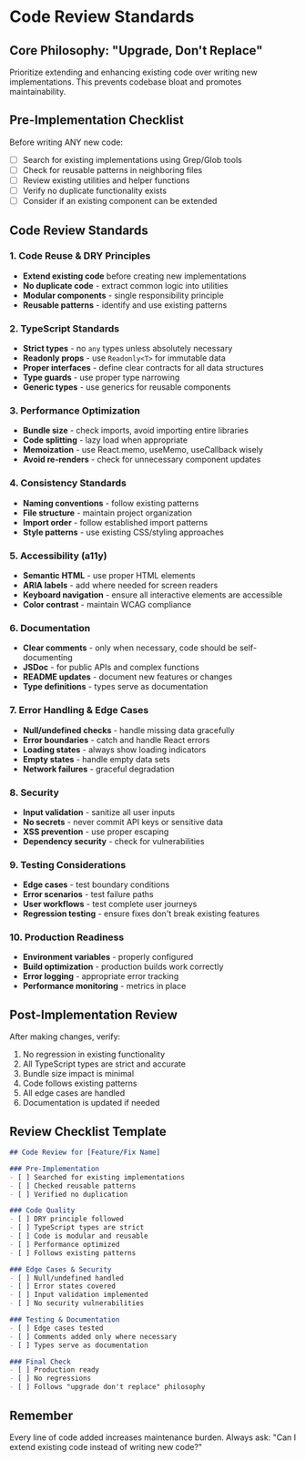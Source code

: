 # Code Review Standards

## Core Philosophy: "Upgrade, Don't Replace"
Prioritize extending and enhancing existing code over writing new implementations. This prevents codebase bloat and promotes maintainability.

## Pre-Implementation Checklist
Before writing ANY new code:
- [ ] Search for existing implementations using Grep/Glob tools
- [ ] Check for reusable patterns in neighboring files
- [ ] Review existing utilities and helper functions
- [ ] Verify no duplicate functionality exists
- [ ] Consider if an existing component can be extended

## Code Review Standards

### 1. Code Reuse & DRY Principles
- **Extend existing code** before creating new implementations
- **No duplicate code** - extract common logic into utilities
- **Modular components** - single responsibility principle
- **Reusable patterns** - identify and use existing patterns

### 2. TypeScript Standards
- **Strict types** - no `any` types unless absolutely necessary
- **Readonly props** - use `Readonly<T>` for immutable data
- **Proper interfaces** - define clear contracts for all data structures
- **Type guards** - use proper type narrowing
- **Generic types** - use generics for reusable components

### 3. Performance Optimization
- **Bundle size** - check imports, avoid importing entire libraries
- **Code splitting** - lazy load when appropriate
- **Memoization** - use React.memo, useMemo, useCallback wisely
- **Avoid re-renders** - check for unnecessary component updates

### 4. Consistency Standards
- **Naming conventions** - follow existing patterns
- **File structure** - maintain project organization
- **Import order** - follow established import patterns
- **Style patterns** - use existing CSS/styling approaches

### 5. Accessibility (a11y)
- **Semantic HTML** - use proper HTML elements
- **ARIA labels** - add where needed for screen readers
- **Keyboard navigation** - ensure all interactive elements are accessible
- **Color contrast** - maintain WCAG compliance

### 6. Documentation
- **Clear comments** - only when necessary, code should be self-documenting
- **JSDoc** - for public APIs and complex functions
- **README updates** - document new features or changes
- **Type definitions** - types serve as documentation

### 7. Error Handling & Edge Cases
- **Null/undefined checks** - handle missing data gracefully
- **Error boundaries** - catch and handle React errors
- **Loading states** - always show loading indicators
- **Empty states** - handle empty data sets
- **Network failures** - graceful degradation

### 8. Security
- **Input validation** - sanitize all user inputs
- **No secrets** - never commit API keys or sensitive data
- **XSS prevention** - use proper escaping
- **Dependency security** - check for vulnerabilities

### 9. Testing Considerations
- **Edge cases** - test boundary conditions
- **Error scenarios** - test failure paths
- **User workflows** - test complete user journeys
- **Regression testing** - ensure fixes don't break existing features

### 10. Production Readiness
- **Environment variables** - properly configured
- **Build optimization** - production builds work correctly
- **Error logging** - appropriate error tracking
- **Performance monitoring** - metrics in place

## Post-Implementation Review

After making changes, verify:
1. No regression in existing functionality
2. All TypeScript types are strict and accurate
3. Bundle size impact is minimal
4. Code follows existing patterns
5. All edge cases are handled
6. Documentation is updated if needed

## Review Checklist Template

```markdown
## Code Review for [Feature/Fix Name]

### Pre-Implementation
- [ ] Searched for existing implementations
- [ ] Checked reusable patterns
- [ ] Verified no duplication

### Code Quality
- [ ] DRY principle followed
- [ ] TypeScript types are strict
- [ ] Code is modular and reusable
- [ ] Performance optimized
- [ ] Follows existing patterns

### Edge Cases & Security
- [ ] Null/undefined handled
- [ ] Error states covered
- [ ] Input validation implemented
- [ ] No security vulnerabilities

### Testing & Documentation
- [ ] Edge cases tested
- [ ] Comments added only where necessary
- [ ] Types serve as documentation

### Final Check
- [ ] Production ready
- [ ] No regressions
- [ ] Follows "upgrade don't replace" philosophy
```

## Remember
Every line of code added increases maintenance burden. Always ask: "Can I extend existing code instead of writing new code?"
